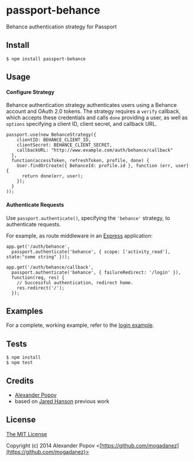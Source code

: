 passport-behance
================

Behance authentication strategy for Passport

## Install

    $ npm install passport-behance

## Usage

#### Configure Strategy

Behance authentication strategy authenticates users using a Behance
account and OAuth 2.0 tokens.  The strategy requires a `verify` callback,
which accepts these credentials and calls `done` providing a user, as well as
`options` specifying a client ID, client secret, and callback URL.

    passport.use(new BehanceStrategy({
        clientID: BEHANCE_CLIENT_ID,
        clientSecret: BEHANCE_CLIENT_SECRET,
        callbackURL: "http://www.example.com/auth/behance/callback"
      },
      function(accessToken, refreshToken, profile, done) {
        User.findOrCreate({ BehanceId: profile.id }, function (err, user) {
          return done(err, user);
        });
      }
    ));

#### Authenticate Requests

Use `passport.authenticate()`, specifying the `'behance'` strategy, to
authenticate requests.

For example, as route middleware in an [Express](http://expressjs.com/)
application:

    app.get('/auth/behance',
      passport.authenticate('behance', { scope: ['activity_read'], state:"some string" }));

    app.get('/auth/behance/callback', 
      passport.authenticate('behance', { failureRedirect: '/login' }),
      function(req, res) {
        // Successful authentication, redirect home.
        res.redirect('/');
      });

## Examples

For a complete, working example, refer to the [login example](https://github.com/metacommunications/passport-behance/tree/master/examples/login).

## Tests

    $ npm install
    $ npm test

## Credits

  - [Alexander Popov](https://github.com/mogadanez)
  - based on [Jared Hanson](http://github.com/jaredhanson) previous work

## License

[The MIT License](http://opensource.org/licenses/MIT)

Copyright (c) 2014 Alexander Popov <[https://github.com/mogadanez](https://github.com/mogadanez)>

